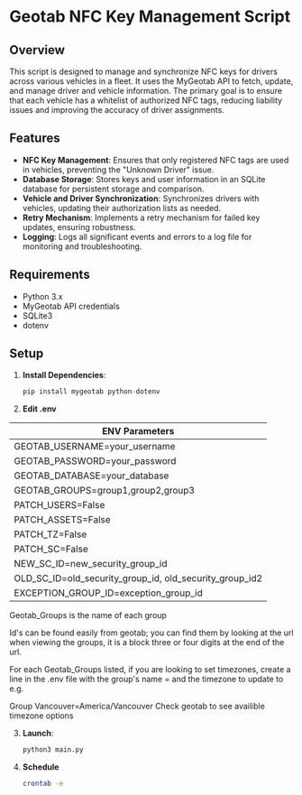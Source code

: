 # Geotab NFC Key Management Script

## Overview

This script is designed to manage and synchronize NFC keys for drivers across various vehicles in a fleet. It uses the MyGeotab API to fetch, update, and manage driver and vehicle information. The primary goal is to ensure that each vehicle has a whitelist of authorized NFC tags, reducing liability issues and improving the accuracy of driver assignments.

## Features

- **NFC Key Management**: Ensures that only registered NFC tags are used in vehicles, preventing the "Unknown Driver" issue.
- **Database Storage**: Stores keys and user information in an SQLite database for persistent storage and comparison.
- **Vehicle and Driver Synchronization**: Synchronizes drivers with vehicles, updating their authorization lists as needed.
- **Retry Mechanism**: Implements a retry mechanism for failed key updates, ensuring robustness.
- **Logging**: Logs all significant events and errors to a log file for monitoring and troubleshooting.

## Requirements

- Python 3.x
- MyGeotab API credentials
- SQLite3
- dotenv

## Setup

1. **Install Dependencies**:
   ```python
   pip install mygeotab python-dotenv

2. **Edit .env**

|  ENV Parameters                       |
|---------------------------------------|
| GEOTAB_USERNAME=your_username         |
| GEOTAB_PASSWORD=your_password         |
| GEOTAB_DATABASE=your_database         |
| GEOTAB_GROUPS=group1,group2,group3    |
| PATCH_USERS=False                     |
| PATCH_ASSETS=False                    |
| PATCH_TZ=False                        |
| PATCH_SC=False                        |
| NEW_SC_ID=new_security_group_id       |
| OLD_SC_ID=old_security_group_id, old_security_group_id2       |
| EXCEPTION_GROUP_ID=exception_group_id |

Geotab_Groups is the name of each group

Id's can be found easily from geotab; you can find them by looking at the url when viewing the groups, it is a block three or four digits at the end of the url.

For each Geotab_Groups listed, if you are looking to set timezones, create a line in the .env file with the group's name = and the timezone to update to e.g.

Group Vancouver=America/Vancouver
Check geotab to see availible timezone options

3. **Launch**:
   ```python
   python3 main.py

4. **Schedule**
   ```bash
   crontab -e
